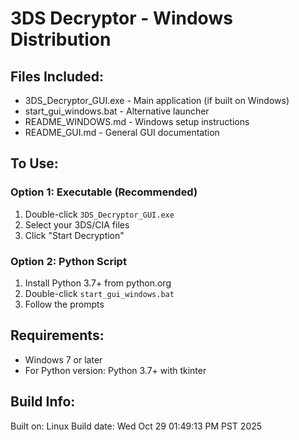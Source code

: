 # 3DS Decryptor - Windows Distribution

## Files Included:
- 3DS_Decryptor_GUI.exe - Main application (if built on Windows)
- start_gui_windows.bat - Alternative launcher
- README_WINDOWS.md - Windows setup instructions
- README_GUI.md - General GUI documentation

## To Use:

### Option 1: Executable (Recommended)
1. Double-click `3DS_Decryptor_GUI.exe`
2. Select your 3DS/CIA files
3. Click "Start Decryption"

### Option 2: Python Script
1. Install Python 3.7+ from python.org
2. Double-click `start_gui_windows.bat`
3. Follow the prompts

## Requirements:
- Windows 7 or later
- For Python version: Python 3.7+ with tkinter

## Build Info:
Built on: Linux
Build date: Wed Oct 29 01:49:13 PM PST 2025
